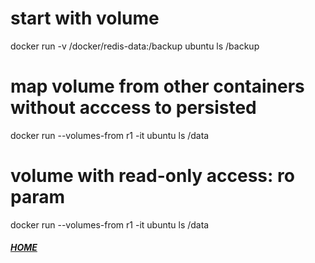 # start with volume
docker run  -v /docker/redis-data:/backup ubuntu ls /backup

# map volume from other containers without acccess to persisted
docker run --volumes-from r1 -it ubuntu ls /data

# volume with read-only access: ro param
docker run --volumes-from r1 -it ubuntu ls /data


##### [HOME](./../../../../../README.md)